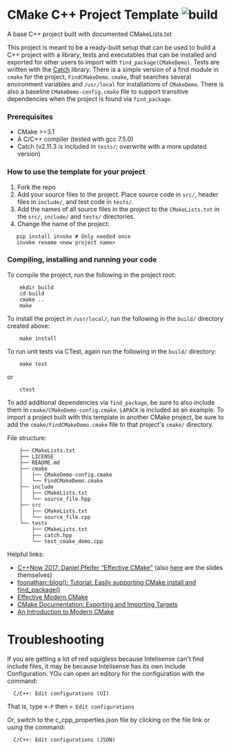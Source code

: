# CMake C++ Project Template ![build](https://github.com/mmorse1217/cmake-project-template/workflows/build/badge.svg)


A base C++ project built with documented CMakeLists.txt


This project is meant to be a ready-built setup that can be used to build a
C++ project with a library, tests and executables that can be installed and
exported for other users to import with `find_package(CMakeDemo)`. Tests are
written with the [Catch](https://github.com/catchorg/Catch2) library. There
is a simple version of a find module in `cmake` for the project,
`FindCMakeDemo.cmake`, that searches several environment variables and
`/usr/local` for installations of `CMakeDemo`. There is also a baseline
`CMakeDemo-config.cmake` file to support transitive dependencies when the
project is found via `find_package`.

### Prerequisites
* CMake >=3.1
* A C/C++ compiler (tested with gcc 7.5.0)
* Catch (v2.11.3 is included in `tests/`; overwrite with a more updated version)

### How to use the template for your project
 1. Fork the repo
 2. Add your source files to the project. Place source code in `src/`, header files in `include/`, and test code in `tests/`.
 3. Add the names of all source files in the project to the `CMakeLists.txt` in the `src/`, `include/` and `tests/` directories.
 4. Change the name of the project:

 ```
    pip install invoke # Only needed once
    invoke rename <new project name>
 ```
 
### Compiling, installing and running your code
To compile the project, run the following in the project root:
```
    mkdir build
    cd build
    cmake ..
    make
```
To install the project in `/usr/local/`, run the following in the `build/` directory created above:
```
    make install
```
To run unit tests via CTest, again run the following in the `build/` directory:
```
    make test
```
or 
```
    ctest
```

To add additional dependencies via `find_package`, be sure to also include them in `cmake/CMakeDemo-config.cmake`. 
`LAPACK` is included as an example. To import a project built with this template in another CMake project, be sure to add the `cmake/FindCMakeDemo.cmake` file to that project's `cmake/` directory.

File structure:
```
    ├── CMakeLists.txt
    ├── LICENSE
    ├── README.md
    ├── cmake
    │   ├── CMakeDemo-config.cmake
    │   └── FindCMakeDemo.cmake
    ├── include
    │   ├── CMakeLists.txt
    │   └── source_file.hpp
    ├── src
    │   ├── CMakeLists.txt
    │   └── source_file.cpp
    └── tests
        ├── CMakeLists.txt
        ├── catch.hpp
        └── test_cmake_demo.cpp
```

Helpful links:
* [C++Now 2017: Daniel Pfeifer “Effective CMake"](https://youtu.be/bsXLMQ6WgIk)
    (also
    [here](https://github.com/boostcon/cppnow_presentations_2017/blob/master/05-19-2017_friday/effective_cmake__daniel_pfeifer__cppnow_05-19-2017.pdf)
    are the slides themselves)
* [foonathan::blog(): Tutorial: Easily supporting CMake install and find_package()](https://foonathan.net/2016/03/cmake-install/)
* [Effective Modern CMake](https://gist.github.com/mbinna/c61dbb39bca0e4fb7d1f73b0d66a4fd1)
* [CMake Documentation: Exporting and Importing Targets](https://gitlab.kitware.com/cmake/community/-/wikis/doc/tutorials/Exporting-and-Importing-Targets)
* [An Introduction to Modern CMake](https://cliutils.gitlab.io/modern-cmake/)

# Troubleshooting

If you are getting a lot of red squigless because Intelisense can't find include files, it may be
because Intelisense has its own include Configuration. YOu can open an editory for the configuration with the command:

```
  C/C++: Edit configurations (UI)
```

That is, type ``⌘-P`` then ``> Edit configurations``


Or, switch to the c_cpp_properties.json file by clicking on the file link or using the command:

```
  C/C++: Edit configurations (JSON)
```